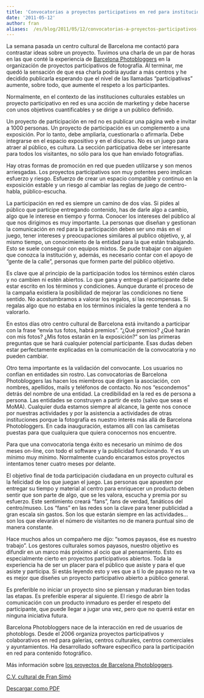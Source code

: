 ```yaml
---
title: 'Convocatorias a proyectos participativos en red para instituciones culturales establecidas: ideas básicas'
date: '2011-05-12'
author: fran
aliases:  /es/blog/2011/05/12/convocatorias-a-proyectos-participativos-en-red-para-instituciones-culturales-establecidas-ideas-basicas/
---
```


La semana pasada un centro cultural de Barcelona me contactó para contrastar ideas sobre un proyecto. Tuvimos una charla de un par de horas en las que conté la experiencia de <a href="http://barcelonaphotobloggers.org/">Barcelona Photobloggers</a> en la organización de proyectos participativos de fotografía. Al terminar, me quedó la sensación de que esa charla podría ayudar a más centros y he decidido publicarla esperando que el nivel de las llamadas “participativas” aumente, sobre todo, que aumente el respeto a los participantes.

Normalmente, en el contexto de las instituciones culturales estables un proyecto participativo en red es una acción de marketing y debe hacerse con unos objetivos cuantificables y se dirige a un público definido.

Un proyecto de participación en red no es publicar una página web e invitar a 1000 personas. Un proyecto de participación es un complemento a una exposición. Por lo tanto, debe ampliarla, cuestionarla o afirmarla. Debe integrarse en el espacio expositivo y en el discurso. No es un juego para atraer al público, es cultura. La sección participativa debe ser interesante para todos los visitantes, no sólo para los que han enviado fotografías.

Hay otras formas de promoción en red que pueden utilizarse y son menos arriesgadas. Los proyectos participativos son muy potentes pero implican esfuerzo y riesgo. Esfuerzo de crear un espacio compatible y continuo en la exposición estable y un riesgo al cambiar las reglas de juego de centro-habla, público-escucha.

La participación en red es siempre un camino de dos vías. Si pides al público que participe entregando contenido, has de darle algo a cambio, algo que le interese en tiempo y forma. Conocer los intereses del público al que nos dirigimos es muy importante. La personas que diseñan y gestionan la comunicación en red para la participación deben ser uno más en el juego, tener intereses y preocupaciones similares al publico objetivo, y, al mismo tiempo, un conocimiento de la entidad para la que están trabajando. Esto se suele conseguir con equipos mixtos. Se pude trabajar con alguien que conozca la institución y, además, es necesario contar con el apoyo de “gente de la calle”, personas que formen parte del público objetivo.

Es clave que al principio de la participación todos los términos estén claros y no cambien ni estén abiertos. Lo que gana y entrega el participante debe estar escrito en los términos y condiciones. Aunque durante el proceso de la campaña existiera la posibilidad de mejorar las condiciones no tiene sentido. No acostumbramos a valorar los regalos, sí las recompensas. Si regalas algo que no estaba en los términos iniciales la gente tenderá a no valorarlo.

En estos días otro centro cultural de Barcelona está invitando a participar con la frase “envía tus fotos, habrá premios”. “¿Qué premios? ¿Qué harán con mis fotos? ¿Mis fotos estarán en la exposición?” son las primeras preguntas que se hará cualquier potencial participante. Esas dudas deben estar perfectamente explicadas en la comunicación de la convocatoria y no pueden cambiar.

Otro tema importante es la validación del convocante. Los usuarios no confían en entidades sin rostro. Las convocatorias de Barcelona Photobloggers las hacen los miembros que dirigen la asociación, con nombres, apellidos, mails y teléfonos de contacto. No nos “escondemos” detrás del nombre de una entidad. La credibilidad en la red es de persona a persona. Las entidades se construyen a partir de esto (salvo que seas el MoMA). Cualquier duda estamos siempre al alcance, la gente nos conoce por nuestras actividades y por la asistencia a actividades de otras instituciones porque la fotografía es nuestro interés más allá de Barcelona Photobloggers. En cada inauguración, estamos allí con las camisetas puestas para que cualquiera que quiera conocernos nos encuentre.

Para que una convocatoria tenga éxito es necesario un mínimo de dos meses on-line, con todo el software y la publicidad funcionando. Y es un mínimo muy mínimo. Normalmente cuando encaramos estos proyectos intentamos tener cuatro meses por delante.

El objetivo final de toda participación ciudadana en un proyecto cultural es la felicidad de los que juegan el juego. Las personas que apuesten por entregar su tiempo y material al centro para enriquecer un producto deben sentir que son parte de algo, que se les valora, escucha y premia por su esfuerzo. Este sentimiento creará “fans”, fans de verdad, fanáticos del centro/museo. Los “fans” en las redes son la clave para tener publicidad a gran escala sin gastos. Son los que estarán siempre en las actividades... son los que elevarán el número de visitantes no de manera puntual sino de manera constante.

Hace muchos años un compañero me dijo: “somos payasos, ése es nuestro trabajo”. Los gestores culturales somos payasos, nuestro objetivo es difundir en un marco más próximo al ocio que al pensamiento. Esto es especialmente cierto en proyectos participativos abiertos. Toda la experiencia ha de ser un placer para el público que asiste y para el que asiste y participa. Si estás leyendo esto y ves que a ti lo de payaso no te va es mejor que diseñes un proyecto participativo abierto a público general.

Es preferible no iniciar un proyecto sino se piensan y maduran bien todas las etapas. Es preferible esperar al siguiente. El riesgo de abrir la comunicación con un producto inmaduro es perder el respeto del participante, que puede llegar a jugar una vez, pero que no querrá estar en ninguna iniciativa futura.

Barcelona Photobloggers nace de la interacción en red de usuarios de photoblogs. Desde el 2006 organiza proyectos participativos y colaborativos en red para galerías, centros culturales, centros comerciales y ayuntamientos. Ha desarrollado software específico para la participación en red para contenido fotográfico.

Más información sobre <a href="http://barcelonaphotobloggers.org/info/#a52">los proyectos de Barcelona Photobloggers</a>.

<a href="http://entregas.fransimo.info/fransimo.info/docs/cv_fran_simo_cultural.pdf">C.V. cultural de Fran Simó</a>

<a href="Convocatorias_a_proyectos_participativos.pdf">Descargar como PDF</a>
